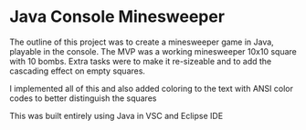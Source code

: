 # Java Console Minesweeper

The outline of this project was to create a minesweeper game in Java, playable in the console. The MVP was a working minesweeper 10x10 square with 10 bombs. Extra tasks were to make it re-sizeable and to add the cascading effect on empty squares.

I implemented all of this and also added coloring to the text with ANSI color codes to better distinguish the squares

This was built entirely using Java in VSC and Eclipse IDE

